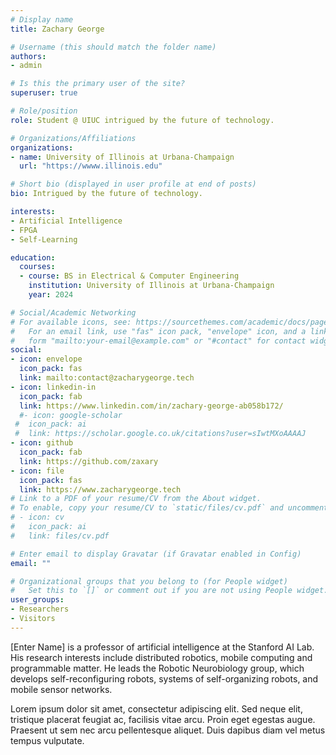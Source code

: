 ```yaml
---
# Display name
title: Zachary George

# Username (this should match the folder name)
authors:
- admin

# Is this the primary user of the site?
superuser: true

# Role/position
role: Student @ UIUC intrigued by the future of technology.

# Organizations/Affiliations
organizations:
- name: University of Illinois at Urbana-Champaign
  url: "https://wwww.illinois.edu"

# Short bio (displayed in user profile at end of posts)
bio: Intrigued by the future of technology.

interests:
- Artificial Intelligence
- FPGA
- Self-Learning

education:
  courses:
  - course: BS in Electrical & Computer Engineering
    institution: University of Illinois at Urbana-Champaign
    year: 2024

# Social/Academic Networking
# For available icons, see: https://sourcethemes.com/academic/docs/page-builder/#icons
#   For an email link, use "fas" icon pack, "envelope" icon, and a link in the
#   form "mailto:your-email@example.com" or "#contact" for contact widget.
social:
- icon: envelope
  icon_pack: fas
  link: mailto:contact@zacharygeorge.tech
- icon: linkedin-in
  icon_pack: fab
  link: https://www.linkedin.com/in/zachary-george-ab058b172/
  #- icon: google-scholar
 #  icon_pack: ai
 #  link: https://scholar.google.co.uk/citations?user=sIwtMXoAAAAJ
- icon: github
  icon_pack: fab
  link: https://github.com/zaxary
- icon: file
  icon_pack: fas
  link: https://www.zacharygeorge.tech
# Link to a PDF of your resume/CV from the About widget.
# To enable, copy your resume/CV to `static/files/cv.pdf` and uncomment the lines below.
# - icon: cv
#   icon_pack: ai
#   link: files/cv.pdf

# Enter email to display Gravatar (if Gravatar enabled in Config)
email: ""

# Organizational groups that you belong to (for People widget)
#   Set this to `[]` or comment out if you are not using People widget.
user_groups:
- Researchers
- Visitors
---
```


[Enter Name] is a professor of artificial intelligence at the Stanford AI Lab. His research interests include distributed robotics, mobile computing and programmable matter. He leads the Robotic Neurobiology group, which develops self-reconfiguring robots, systems of self-organizing robots, and mobile sensor networks.

Lorem ipsum dolor sit amet, consectetur adipiscing elit. Sed neque elit, tristique placerat feugiat ac, facilisis vitae arcu. Proin eget egestas augue. Praesent ut sem nec arcu pellentesque aliquet. Duis dapibus diam vel metus tempus vulputate.
